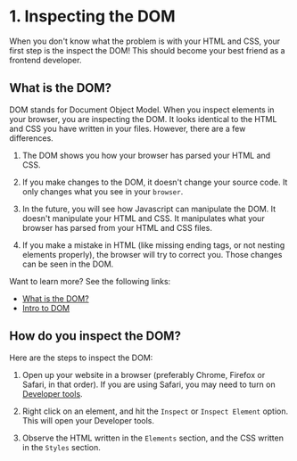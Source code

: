 # 1. Inspecting the DOM

When you don't know what the problem is with your HTML and CSS, your first step is the inspect the DOM! This should become your best friend as a frontend developer. 

## What is the DOM?

DOM stands for Document Object Model. When you inspect elements in your browser, you are inspecting the DOM. It looks identical to the HTML and CSS you have written in your files. However, there are a few differences. 

1. The DOM shows you how your browser has parsed your HTML and CSS. 

2. If you make changes to the DOM, it doesn't change your source code. It only changes what you see in your `browser`.

3. In the future, you will see how Javascript can manipulate the DOM. It doesn't manipulate your HTML and CSS. It manipulates what your browser has parsed from your HTML and CSS files. 

4. If you make a mistake in HTML (like missing ending tags, or not nesting elements properly), the browser will try to correct you. Those changes can be seen in the DOM. 

Want to learn more? See the following links:

- [What is the DOM?](https://css-tricks.com/dom/)
- [Intro to DOM](https://www.w3schools.com/js/js_htmldom.asp)

## How do you inspect the DOM?

Here are the steps to inspect the DOM:

1. Open up your website in a browser (preferably Chrome, Firefox or Safari, in that order). If you are using Safari, you may need to turn on [Developer tools](https://support.apple.com/en-ca/guide/safari/use-the-safari-develop-menu-sfri20948/mac).

2. Right click on an element, and hit the `Inspect` or `Inspect Element` option. This will open your Developer tools. 

3. Observe the HTML written in the `Elements` section, and the CSS written in the `Styles` section.